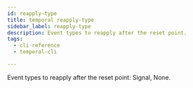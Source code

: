 ```yaml
---
id: reapply-type
title: temporal reapply-type
sidebar_label: reapply-type
description: Event types to reapply after the reset point.
tags:
  - cli-reference
  - temporal-cli

---
```


Event types to reapply after the reset point: Signal, None.
